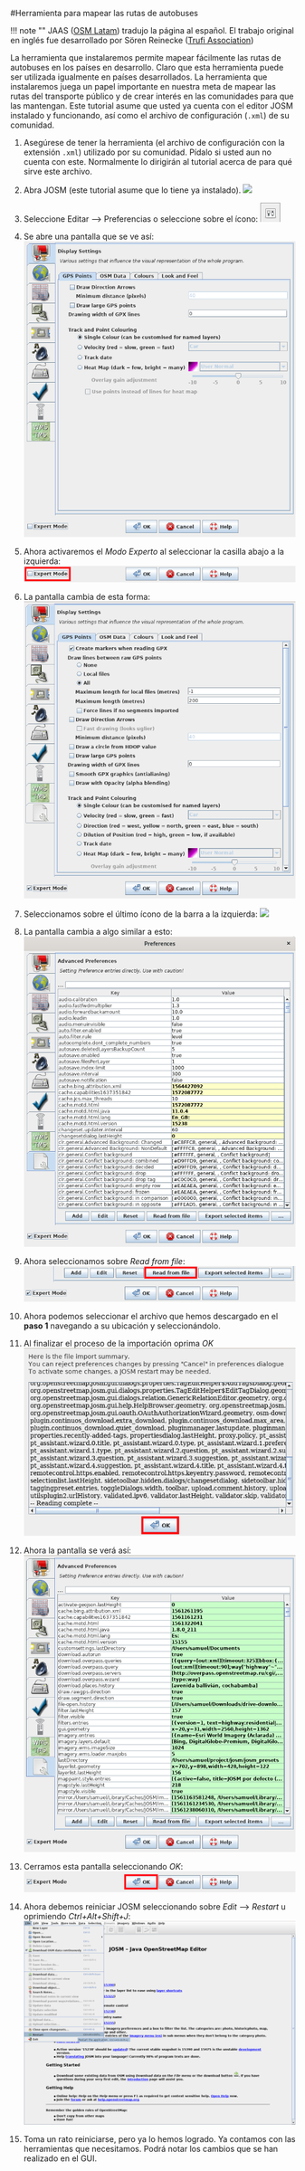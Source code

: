 #Herramienta para mapear las rutas de autobuses

!!! note ""
	JAAS ([OSM Latam](https://wiki.openstreetmap.org/wiki/ES:OSM_Latam)) tradujo la página al español. El trabajo original en inglés fue desarrollado por Sören Reinecke ([Trufi Association](https://trufi-association.org))

La herramienta que instalaremos permite mapear fácilmente las rutas de autobuses en los países en desarrollo. Claro que esta herramienta puede ser utilizada igualmente en países desarrollados. La herramienta que instalaremos juega un papel importante en nuestra meta de mapear las rutas del transporte público y de crear interés en las comunidades para que las mantengan. Este tutorial asume que usted ya cuenta con el editor JOSM instalado y funcionando, así como el archivo de configuración (`.xml`) de su comunidad.



1. Asegúrese de tener la herramienta (el archivo de configuración con la extensión `.xml`) utilizado por su comunidad. Pídalo si usted aun no cuenta con este. Normalmente lo dirigirán al tutorial acerca de para qué sirve este archivo.

2. Abra JOSM (este tutorial asume que lo tiene ya instalado). ![](josm.logo.png)

3. Seleccione Editar --> Preferencias o seleccione sobre el ícono: ![](josm-settings.png)

4. Se abre una pantalla que se ve así: ![](josm-settings-overview.png)

5. Ahora activaremos el _Modo Experto_ al seleccionar la casilla abajo a la izquierda: ![](josm-expertmode-toggle.png)

6. La pantalla cambia de esta forma: ![](josm-expert-settings-overview.png)

7. Seleccionamos sobre el último ícono de la barra a la izquierda: ![](joss-settings-configuration-icon.png)

8. La pantalla cambia a algo similar a esto: ![](josm-settings-configuration.png)

9. Ahora seleccionamos sobre _Read from file_: ![](josm-settings-configuration-readfromfile.png)

10. Ahora podemos seleccionar el archivo que hemos descargado en el **paso 1** navegando a su ubicación y seleccionándolo.

11. Al finalizar el proceso de la importación oprima _OK_ ![](josm-settings-configuration-importsummary.png)

12. Ahora la pantalla se verá así: ![](josm-settings-configuration-overview-afterimport.png)

13. Cerramos esta pantalla seleccionando _OK_: ![](josm-settings-okaybutton.png)

14. Ahora debemos reiniciar JOSM seleccionando sobre _Edit_ --> _Restart_ u oprimiendo _Ctrl+Alt+Shift+J_:![](josm-restart.png)

15. Toma un rato reiniciarse, pero ya lo hemos logrado. Ya contamos con las herramientas que necesitamos. Podrá notar los cambios que se han realizado en el GUI.

